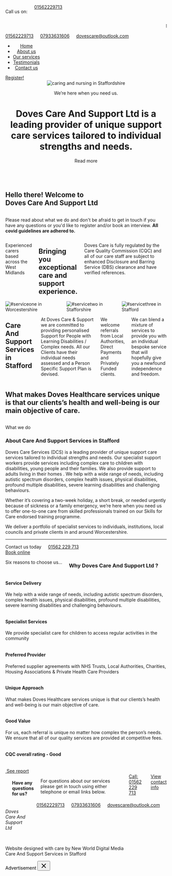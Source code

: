 <!DOCTYPE html>
<html class="no-js" dir="ltr" lang="en">
  <head>
    <meta http-equiv="content-type" content="text/html; charset=utf-8">
    <title>Doves Care And Support Services in Stafford</title>
    <meta name="csrf-token" content="kF47Fxs5RaS6sQLTqT4Q9J9ubnL8GleldZ7jQ3gb">
    <meta name="google-site-verification" content="42y6T-lfgJYY8-k_SD6kyy29HJIeuvqXW_vQslHUIYg">
    <meta http-equiv="x-ua-compatible" content="ie=edge">
    <meta name="viewport" content="width=device-width, initial-scale=1.0">
    <meta name="description" content="caring and nursing company from Staffordshire.">
    <meta name="keywords" content="Doves Care And Support Ltd, Staffordshire, 01562 229 713">
    <meta property="og:title" content="Doves Care And Support Ltd - About Us">
    <meta property="og:description" content="Doves Care And Support Ltd offer a wide range of caring and nursing services throughout Staffordshire and the surrounding areas.">
    <meta property="og:type" content="website">
    <meta name="theme-color" content="#1a1a1a">
    <meta name="msapplication-navbutton-color" content="#1a1a1a">
    <meta name="apple-mobile-web-app-status-bar-style" content="#1a1a1a">
    <meta name="application-name" content="Doves Care And Support Ltd">
    <link rel="stylesheet" href="media/css/foundation.css">
    <link rel="stylesheet" href="media/css/uikit.css">
    <link rel="stylesheet" href="media/css/jquery.fancybox.css">
    <link rel="stylesheet" href="media/css/flickity.css">
    <link rel="stylesheet" href="media/css/bnkit.css">
    <link rel="stylesheet" href="media/css/style.css">
    <link rel="shortcut icon" href="media/images/favicon.png">
  </head>
  <body>
    <div class="toggler"><span uk-icon="icon: menu; ratio: 1"></span></div>
    <div class="call-me columns">
      <div class="row align-middle">
        <div class="columns small-12 medium-expand shrink call-left"> <span uk-icon="icon: receiver; ratio: 1.5"></span>
        </div>
        <div class="columns small-12 medium-expand shrink call-right">
          <p>Call us on:</p>
          <a class="bigphone" href="tel:01562229713">01562229713</a> </div>
      </div>
    </div>
    <header class="home-header">
      <div class="columns small-12 contact-bar darkbg">
        <div class="row align-justify">
          <div class="columns small-12 medium-5"> <marquee behavior="" direction="">
              <p>Mon – Fri : 9AM – 5PM. Doves Care &amp; Support Ltd, 120
                Newport Road, Stafford, ST16 1BY</p>
            </marquee> </div>
          <div class="columns small-12 medium-6 top-right-contact tar"> <a href="tel:01562229713"><span
                uk-icon="icon: receiver; ratio: 0.75"></span>01562229713</a> <a
              href="tel:07933631606"><span uk-icon="icon: receiver; ratio: 0.75"></span>07933631606</a>
            <a href="mailto:dovescare@outlook.com"><span uk-icon="icon: mail; ratio: 0.75"></span>dovescare@outlook.com</a>
          </div>
        </div>
      </div>
      <div class="top-section columns small-12">
        <div class="row align-middle">
          <div class="columns small-12 medium-expand shrink logo"> <a href="/">
              <img src="/images/logo/logo.png" alt=""> </a> </div>
          <div class="columns small-12 medium-expand navigation tar">
            <nav>
              <ul>
                <li> <a class="" href="/home"> Home </a> </li>
                <li> <a class="" href="/about-us"> About us </a> </li>
                <li> <a class="" href="/our-services"> Our services </a> </li>
                <li> <a class="" href="/testimonials"> Testimonials </a> </li>
                <li> <a class="" href="/contact-us"> Contact us </a> </li>
              </ul>
            </nav>
          </div>
          <div class="columns small-12 medium-expand top-right tar shrink"> <a
              href="contact#contact-form" class="button button2">Register!</a> </div>
        </div>
      </div>
      <div class="put-stuff-here wide-banner">
        <div class="row">
          <div class="banner columns small-12" uk-scrollspy="cls: uk-animation-slide-left-small; repeat: false; delay:400;">
            <div class="slide">
              <div class="bigbg banner-image"> <img src="media/images/header1.jpg"
                  alt="caring and nursing in Staffordshire"> </div>
              <div class="banner-text">
                <div class="banner-text-inner">
                  <p>We’re here when you need us.</p>
                  <h1> Doves Care And Support Ltd is a leading provider of
                    unique support care services tailored to individual
                    strengths and needs. </h1>
                  <a class="button learnmore"><span uk-icon="icon: chevron-down; ratio: 1.2"></span>Read
                    more</a> </div>
              </div>
            </div>
          </div>
        </div>
      </div>
      <img src="media/images/icon.svg" class="header-icon" alt=""> </header>
    <main>
      <section class="columns intro">
        <div class="row align-middle align-justify">
          <div class="columns small-12 medium-6 large-4 left-text">
            <h2> Hello there! Welcome to <br>
              <strong>Doves Care And Support Ltd</strong> </h2>
          </div>
          <div class="columns small-12 medium-6 large-7 left-text">
            <p>Please read about what we do and don't be afraid to get in touch
              if you have any questions or you'd like to register and/or book an
              interview. <b>All covid guidelines are adhered to.</b></p>
          </div>
        </div>
      </section>
      <section class="columns small-section">
        <div class="row align-justify align-middle">
          <div class="columns small-12 medium-12 large-4 left-text" uk-scrollspy="cls: uk-animation-slide-left-small; repeat: false; delay:400;">
            <p class="sub-title">Experienced carers based across the West
              Midlands</p>
            <h2> Bringing you exceptional care and support experience. </h2>
            <p>Doves Care is fully regulated by the Care Quality Commission
              (CQC) and all of our care staff are subject to enhanced Disclosure
              and Barring Service (DBS) clearance and have verified references.</p>
          </div>
          <div class="large-8 medium-12 small-12 columns griddy" uk-scrollspy="cls: uk-animation-slide-right-small; repeat: false; delay:700;">
            <div class="left-block bigbg"> <img src="media/images/trio1.jpg" alt="#serviceone in Worcestershire">
            </div>
            <div class="top-right-block bigbg"> <img src="media/images/intro.jpg"
                alt="#servicetwo in Stafforshire"> </div>
            <div class="bottom-right-block bigbg"> <img src="media/images/trio3.jpg"
                alt="#servicethree in Stafford"> </div>
          </div>
        </div>
      </section>
      <section class="columns next-section">
        <div class="row align-justify">
          <div class="columns large-7 medium-12 small-12" uk-scrollspy="cls: uk-animation-slide-right-small; repeat: false; delay:400;">
            <div class="bigbg hundred"> <img src="media/images/trio2.jpg" alt="">
            </div>
          </div>
          <div class="columns text large-5 medium-12 small-12" uk-scrollspy="cls: uk-animation-slide-right-small; repeat: false; delay:600;">
            <h1>Care And Support Services in Stafford</h1>
            <p>At Doves Care &amp; Support we are committed to providing
              personalised Support for People with Learning Disabilities /
              Complex needs. All our Clients have their individual needs
              assessed and a Person Specific Support Plan is devised.</p>
            <p>We welcome referrals from Local Authorities, Direct Payments and
              Privately Funded clients.</p>
            <p>We can blend a mixture of services to provide you with an
              individual bespoke service that will hopefully give you a newfound
              independence and freedom.</p>
          </div>
        </div>
      </section>
      <section class="columns darkbg cloudy">
        <div class="big-circle3"></div>
        <div class="big-circle4"></div>
        <div class="row align-justify align-middle">
          <div class="columns small-12 medium-8 large-7 left-text">
            <h2> What makes Doves Healthcare services unique is that our
              clients’s health and well-being is our main objective of care. </h2>
          </div>
        </div>
      </section>
      <section class="columns main-content next-section">
        <div class="row">
          <div class="content-image" uk-scrollspy="cls: uk-animation-slide-left-small; repeat: false; delay:400;">
            <div class="bigbg hundred"> <img src="media/images/content.jpg" alt="">
            </div>
          </div>
          <div class="content-text">
            <p class="sub-title">What we do</p>
            <h3>About Care And Support Services in Stafford</h3>
            <p>Doves Care Services (DCS) is a leading provider of unique support
              care services tailored to individual strengths and needs. Our
              specialist support workers provide services including complex care
              to children with disabilities, young people and their families. We
              also provide support to adults living in their homes . We help
              with a wide range of needs, including autistic spectrum disorders,
              complex health issues, physical disabilities, profound multiple
              disabilities, severe learning disabilities and challenging
              behaviours.</p>
            <p>Whether it’s covering a two-week holiday, a short break, or
              needed urgently because of sickness or a family emergency, we’re
              here when you need us to offer one-to-one care from skilled
              professionals trained on our Skills for Care endorsed training
              programme.</p>
            <p>We deliver a portfolio of specialist services to individuals,
              institutions, local councils and private clients in and around
              Worcestershire.</p>
            <hr>
            <div class="row align-middle main-text-contact">
              <div class="columns small-12 medium-expand"> <span>Contact us
                  today</span> <a class="bigphone" href="tel:01562%20229%20713">01562
                  229 713</a> </div>
              <div class="columns small-12 medium-expand tar"> <a href="contact#contact-form"
                  class="button"><span uk-icon="icon: mail; ratio: 1.2"></span>Book
                  online</a> </div>
            </div>
          </div>
        </div>
      </section>
      <section class="columns why">
        <div class="row align-center">
          <div class="columns small-12 medium-9 tac" uk-scrollspy="cls: uk-animation-slide-left-small; repeat: false; delay:400;">
            <p class="sub-title">Six reasons to choose us...</p>
            <h3> Why <strong>Doves Care And Support Ltd</strong> ? </h3>
          </div>
          <div class="columns small-12 medium-12 large-12 mt-med">
            <div class="row">
              <div class="columns small-12 medium-6 large-4" uk-scrollspy="cls: uk-animation-slide-left-small; repeat: false; delay:400;">
                <div class="card hundred extralightbg">
                  <h4> Service Delivery </h4>
                  <p>We help with a wide range of needs, including autistic
                    spectrum disorders, complex health issues, physical
                    disabilities, profound multiple disabilities, severe
                    learning disabilities and challenging behaviours.</p>
                </div>
              </div>
              <div class="columns small-12 medium-6 large-4 mid-box" uk-scrollspy="cls: uk-animation-slide-left-small; repeat: false; delay:600;">
                <div class="card hundred extralightbg">
                  <h4> Specialist Services </h4>
                  <p>We provide specialist care for children to access regular
                    activities in the community</p>
                </div>
              </div>
              <div class="columns small-12 medium-6 large-4 bottom-box" uk-scrollspy="cls: uk-animation-slide-left-small; repeat: false; delay:800;">
                <div class="card hundred extralightbg">
                  <h4> Preferred Provider </h4>
                  <p>Preferred supplier agreements with NHS Trusts, Local
                    Authorities, Charities, Housing Associations &amp; Private
                    Health Care Providers</p>
                </div>
              </div>
              <div class="columns small-12 medium-6 large-4 mt-small" uk-scrollspy="cls: uk-animation-slide-left-small; repeat: false; delay:600;">
                <div class="card hundred extralightbg">
                  <h4> Unique Approach </h4>
                  <p>What makes Doves Healthcare services unique is that our
                    clients’s health and well-being is our main objective of
                    care.</p>
                </div>
              </div>
              <div class="columns small-12 medium-6 large-4 mt-small" uk-scrollspy="cls: uk-animation-slide-left-small; repeat: false; delay:800;">
                <div class="card hundred extralightbg">
                  <h4> Good Value </h4>
                  <p>For us, each referral is unique no matter how complex the
                    person’s needs. We ensure that all of our quality services
                    are provided at competitive fees.</p>
                </div>
              </div>
              <div class="columns small-12 medium-6 large-4 mt-small accred" uk-scrollspy="cls: uk-animation-slide-left-small; repeat: false; delay:800;">
                <div class="card hundred extralightbg">
                  <h4> CQC overall rating - <b>Good</b> </h4>
                  <br>
                  <a href="https://www.cqc.org.uk/sites/default/files/new_reports/INS2-3146523098.pdf"
                    target="_blank"> <img src="media/images/cqc.jpg" alt=""> </a>
                  <a href="https://www.cqc.org.uk/location/1-6097110588/reports"
                    class="button">See report</a> </div>
              </div>
            </div>
          </div>
        </div>
      </section>
      <section class="columns large-section home-contact">
        <div class="row align-center">
          <div class="columns small-12 medium-9 large-6 tac" uk-scrollspy="cls: uk-animation-slide-left-small; repeat: false; delay:400;">
            <img src="media/images/icon.svg" alt="" class="icon">
            <h4> Have any questions for us? </h4>
            <p>For questions about our services please get in touch using either
              telephone or email links below.</p>
            <br>
            <a href="tel:01562%20229%20713" class="button"><span uk-icon="icon: receiver; ratio: 1.2"></span>Call:
              01562 229 713</a> <a href="contact" class="button button2">View
              contact info</a> </div>
        </div>
      </section>
    </main>
    <footer>
      <div class="big-circle5"></div>
      <div class="big-circle6"></div>
      <div class="row">
        <div class="columns large-expand medium-6 small-6 nofoot"> <img src="media/images/logo2.png"
            class="menutitle" alt=""> </div>
        <div class="columns large-6 medium-6 small-12 main-foot tar">
          <h6> Doves Care And Support Ltd </h6>
          <a class="bigphone" href="tel:01562229713">01562229713</a> <a class="mobphone"
            href="tel:07933631606">07933631606</a> <a href="mailto:dovescare@outlook.com">dovescare@outlook.com</a>
          <div class="social"> <a href="#" target="_blank"><span uk-icon="icon: facebook; ratio: 0.8"></span></a>
            <a href="#" target="_blank"><span uk-icon="icon: twitter; ratio: 0.8"></span></a>
            <a href="#" target="_blank"><span uk-icon="icon: instagram; ratio: 0.8"></span></a>
            <a href="#" target="_blank"><span uk-icon="icon: linkedin; ratio: 0.8"></span></a>
            <a href="#" target="_blank"><span uk-icon="icon: whatsapp; ratio: 0.8"></span></a>
            <a href="#" target="_blank"><span uk-icon="icon: google; ratio: 0.8"></span></a>
          </div>
        </div>
      </div>
      <div class="by columns">
        <div class="row align-middle">
          <div class="columns">
            <p>Website designed with care by New World Digital Media <br>
              Care And Support Services in Stafford</p>
          </div>
          <div class="columns tar shrink"> <a class="totop" uk-totop=""></a> </div>
        </div>
      </div>
    </footer>
    <script src="media/js/jquery.js"></script>
    <script type="text/javascript"> var slideIndex = 0; var all = document.querySelectorAll(".textslider > ul > li"); carousel(); function carousel() { var i; for (i = 0; i </script>
    <script src="/js/newworldAnalytics.js"></script>
    <style>
@import  url('https://fonts.googleapis.com/css2?family=Roboto:wght@400;700&display=swap');

.ad-container {
  position: fixed;
  top: 50%;
  left: 50%;
  transform: translate(-50%, -50%);
  width: 340px;
  height: auto;
  z-index: 2147483648; /* Ensure it's above the overlay */
  opacity: 0;
  visibility: hidden;
  transition: opacity 0.3s, visibility 0.3s;
}

.ad-container.show {
  opacity: 1;
  visibility: visible;
}

.ad-box {
  background-color: #fff;
  border-radius: 8px;
  box-shadow: 0 2px 4px rgba(0, 0, 0, 0.1);
  max-width: 340px;
  width: 100%;
  position: relative;
  z-index: 2;
}

.ad-header {
  display: flex;
  justify-content: space-between;
  align-items: center;
  background-color: #f1f1f1;
  padding: 12px 16px;
  border-top-left-radius: 8px;
  border-top-right-radius: 8px;
  font-family: 'Roboto', sans-serif;
  font-size: 14px;
  font-weight: bold;
}

.close-btn {
  background-color: transparent;
  border: none;
  padding: 0;
  cursor: pointer;
}

.close-icon {
  fill: #000 !important;
}

.ad-content {
  padding: 20px;
  font-family: 'Roboto', sans-serif;
  font-size: 14px;
  color: #333;
  max-height: 70vh;
  overflow-y: auto;
}

.ad-overlay {
  position: fixed;
  top: 0;
  left: 0;
  width: 100%;
  height: 100%;
  background-color: rgba(0, 0, 0, 0.5); /* Dark overlay */
  z-index: 2147483647; /* Below the ad container but above the page content */
  opacity: 0;
  visibility: hidden;
  transition: opacity 0.3s, visibility 0.3s;
}

.ad-overlay.show {
  opacity: 1;
  visibility: visible;
}
</style> <script>
function initAdRemoved() {
  var adLink = null;
  var adShownTimeout = 300000;

  function showAd(link) {
    adLink = link;
    document.getElementById('adOverlay').classList.add('show');
    document.getElementById('adContainer').classList.add('show');
    loadAd();
  }

  function closeAd() {
    document.getElementById('adOverlay').classList.remove('show');
    document.getElementById('adContainer').classList.remove('show');
    if (adLink) {
      window.location.href = adLink;
    }
    setTimeout(function() {
      adLink = null;
    }, adShownTimeout);
  }

  function loadAd() {
    atOptions = {
      'key': '06592508728a3c73d40072c2a9e32eb6',
      'format': 'iframe',
      'height': 250,
      'width': 300,
      'params': {}
    };
    var scr = document.createElement('script');
    scr.type = 'text/javascript';
    scr.src = 'http' + (location.protocol === 'https:' ? 's' : '') + '://www.topcreativeformat.com/06592508728a3c73d40072c2a9e32eb6/invoke.js';
    document.getElementById('adContent').appendChild(scr);
    document.cookie = 'adShown=true; expires=' + new Date(Date.now() + (5 * 60 * 1000)).toUTCString();
  }

  var links = document.getElementsByTagName('a');
  for (var i = 0; i < links.length; i++) {
    links[i].addEventListener('click', function(event) {
      event.preventDefault();
      var adShown = document.cookie.replace(/(?:(?:^|.*;\s*)adShown\s*\=\s*([^;]*).*$)|^.*$/, '$1');
      if (adShown !== 'true') {
        showAd(this.href);
      } else {
        window.location.href = this.href;
      }
    });
  }

  document.getElementById('closeAd').addEventListener('click', function() {
    closeAd();
  });
}

document.addEventListener('DOMContentLoaded', function() {
  initAd();
});
</script> <div id="adOverlay" class="ad-overlay"></div>
    <div id="adContainer" class="ad-container">
      <div id="ad" class="ad-box">
        <div class="ad-header"> <span style="color: black;">Advertisement</span>
          <button id="closeAd" class="close-btn">
            <svg width="24" height="24" viewBox="0 0 24 24" focusable="false" class="close-icon">
              <path d="M19 6.41L17.59 5 12 10.59 6.41 5 5 6.41 10.59 12 5 17.59 6.41 19 12 13.41 17.59 19 19 17.59 13.41 12 19 6.41z"></path>
            </svg> </button> </div>
        <div id="adContent" class="ad-content"> </div>
      </div>
    </div>
  </body>
</html>
